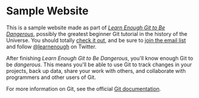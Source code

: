 # Sample Website

This is a sample website made as part of [*Learn Enough Git to Be Dangerous*](https://learnenough.com/git-tutorial), possibly the greatest beginner Git tutorial in the history of the Universe. You should totally [check it out](https://learnenough.com/git-tutorial), and be sure to [join the email list](https://learnenough.com/#email_list) and follow [@learnenough](https://twitter.com/learnenough) on Twitter.

After finishing *Learn Enough Git to Be Dangerous*, you'll know enough Git to be *dangerous*. This means you'll be able to use Git to track changes in your projects, back up data, share your work with others, and collaborate with programmers and other users of Git.

For more information on Git, see the official [Git documentation](https://git-scm.com).
